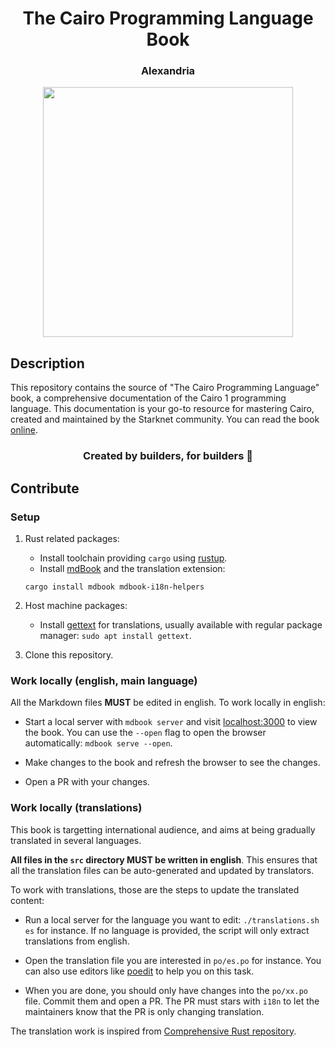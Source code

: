 <div align="center">
  <h1>The Cairo Programming Language Book</h1>
  <h3> Alexandria </h3>
  <img src="assets/alexandria.jpg" height="400" width="400">
</div>

## Description

This repository contains the source of "The Cairo Programming Language" book, a comprehensive documentation of the Cairo 1 programming language. This documentation is your go-to resource for mastering Cairo, created and maintained by the Starknet community. You can read the book [online](https://cairo-book.github.io/).

<div align="center">
  <h3> Created by builders, for builders 📜</h3>
</div>

## Contribute

### Setup

1. Rust related packages:
   - Install toolchain providing `cargo` using [rustup](https://rustup.rs/).
   - Install [mdBook](https://rust-lang.github.io/mdBook/guide/installation.html) and the translation extension:
   ```
   cargo install mdbook mdbook-i18n-helpers
   ```
2. Host machine packages:
   - Install [gettext](https://www.gnu.org/software/gettext/) for translations, usually available with regular package manager:
   `sudo apt install gettext`.

3. Clone this repository.

### Work locally (english, main language)

All the Markdown files **MUST** be edited in english. To work locally in english:

   - Start a local server with `mdbook server` and visit [localhost:3000](http://localhost:3000) to view the book.
   You can use the `--open` flag to open the browser automatically: `mdbook serve --open`.

   - Make changes to the book and refresh the browser to see the changes.

   - Open a PR with your changes.

### Work locally (translations)

This book is targetting international audience, and aims at being gradually translated in several languages.

**All files in the `src` directory MUST be written in english**. This ensures that all the translation files can be
auto-generated and updated by translators.

To work with translations, those are the steps to update the translated content:

   - Run a local server for the language you want to edit: `./translations.sh es` for instance. If no language is provided, the script will only extract translations from english.

   - Open the translation file you are interested in `po/es.po` for instance. You can also use editors like [poedit](https://poedit.net/) to help you on this task.

   - When you are done, you should only have changes into the `po/xx.po` file. Commit them and open a PR.
   The PR must stars with `i18n` to let the maintainers know that the PR is only changing translation.

The translation work is inspired from [Comprehensive Rust repository](https://github.com/google/comprehensive-rust/blob/main/TRANSLATIONS.md).
